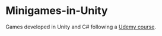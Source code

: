 # Minigames-in-Unity
Games developed in Unity and C# following a [Udemy course](https://www.udemy.com/course/unitycourse/).
